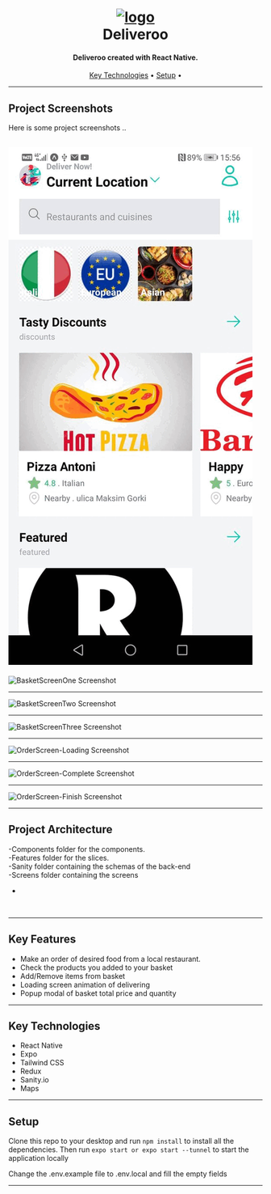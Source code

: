 <h1 align="center">
  <a href="">
      <img width="200px" src="" alt="logo" />
  </a>
  <br />
  Deliveroo
  <br />
</h1>

<h4 align="center">
   Deliveroo created with React Native.
</h4>

<!-- after deploy -->
<!-- <p align="center">
   <img src="https://car-dealership-app-67302.web.app" alt="Release" />
   <img src="https://car-dealership-app-67302.web.app" alt="Deployment" />
   <img src="https://img.shields.io/github/license/kivanov22/" alt="License" />
</p> -->

<p align="center">
  <!-- <a href="#demo">Demo</a> • -->
  <!-- <a href="#project-screenshots">Project Screenshots</a> • -->
  <!-- <a href="#key-features">Key Features</a> • -->
  <a href="#key-technologies">Key Technologies</a> •
  <a href="#setup">Setup</a> •
  <!-- <a href="#license">License</a> -->
</p>

---

## Project Screenshots

Here is some project screenshots ..

<!-- ![](https://github.com/kivanov22/Deliveroo/blob/main/App-Screenshots/Restaurant-Screen.jpg) -->
![](https://github.com/kivanov22/Deliveroo/blob/main/App-Screenshots/deliveroo-gif.gif)
---

![BasketScreenOne Screenshot](assets/AppScreenshots/Basket-Screen.jpg?raw=true "Basket Page")

---

![BasketScreenTwo Screenshot](assets/AppScreenshots/Basket-Screen-2.jpg?raw=true "Basket Page")

---

![BasketScreenThree Screenshot](assets/AppScreenshots/Basket-Screen-3.jpg?raw=true "Basket Page")

---

![OrderScreen-Loading Screenshot](assets/AppScreenshots/Order-Screen-Loading.jpg?raw=true "Order Page")

---

![OrderScreen-Complete Screenshot](assets/AppScreenshots/Order-Complete-Screen.jpg?raw=true "Order Page")

---

![OrderScreen-Finish Screenshot](assets/AppScreenshots/Finish-Order-Screen.jpg?raw=true "Order Page")

---


## Project Architecture
  -Components folder for the components.
  <br>
  -Features folder for the slices.
  <br>
  -Sanity folder containing the schemas of the back-end
  <br>
  -Screens folder containing the screens
  
-
<br>


---

## Key Features

- Make an order of desired food from a local restaurant.
- Check the products you added to your basket 
- Add/Remove items from basket
- Loading screen animation of delivering
- Popup modal of basket total price and quantity


---

## Key Technologies

- React Native
- Expo
- Tailwind CSS
- Redux
- Sanity.io
- Maps

---

## Setup

Clone this repo to your desktop and run `npm install` to install all the dependencies.
Then run `expo start or expo start --tunnel` to start the application locally

Change the .env.example file to .env.local and fill the empty fields

---

